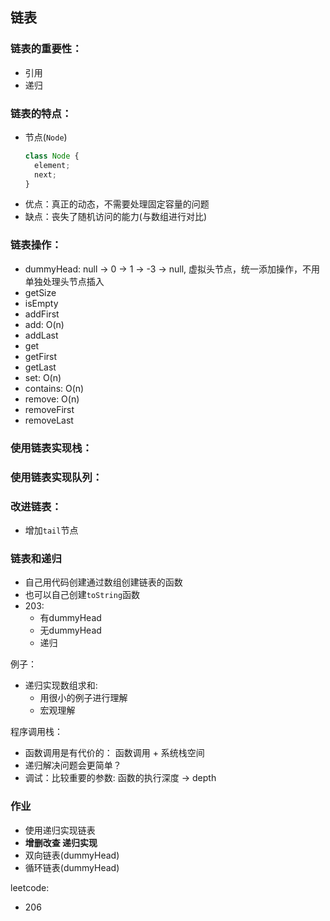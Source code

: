 ## 链表

### 链表的重要性：

* 引用
* 递归

### 链表的特点：

* 节点(`Node`)
  ```js
  class Node {
    element;
    next;
  }
  ```
* 优点：真正的动态，不需要处理固定容量的问题
* 缺点：丧失了随机访问的能力(与数组进行对比)

### 链表操作：

* dummyHead: null -> 0 -> 1 -> -3 -> null, 虚拟头节点，统一添加操作，不用单独处理头节点插入
* getSize
* isEmpty
* addFirst
* add: O(n)
* addLast
* get
* getFirst
* getLast
* set: O(n)
* contains: O(n)
* remove: O(n)
* removeFirst
* removeLast

### 使用链表实现栈：

### 使用链表实现队列：

### 改进链表：

* 增加`tail`节点

### 链表和递归

* 自己用代码创建通过数组创建链表的函数
* 也可以自己创建`toString`函数
* 203:
  * 有dummyHead
  * 无dummyHead
  * 递归

例子：

* 递归实现数组求和:
  * 用很小的例子进行理解
  * 宏观理解

程序调用栈：

* 函数调用是有代价的： 函数调用 + 系统栈空间
* 递归解决问题会更简单？
* 调试：比较重要的参数: 函数的执行深度 -> depth

### 作业

* 使用递归实现链表
* **增删改查 递归实现**
* 双向链表(dummyHead)
* 循环链表(dummyHead)

leetcode:

* 206
